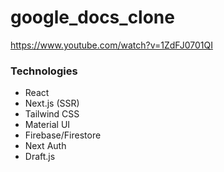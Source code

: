 # google_docs_clone
https://www.youtube.com/watch?v=1ZdFJ0701QI

### Technologies
- React
- Next.js (SSR)
- Tailwind CSS
- Material UI
- Firebase/Firestore
- Next Auth
- Draft.js

